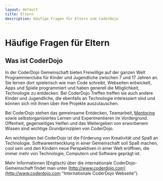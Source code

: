 ```yaml
---
layout: default
title: Eltern
description: Häufige Fragen für Eltern zum CoderDojo
---
```


# Häufige Fragen für Eltern #

## Was ist CoderDojo ##

In der CoderDojo Gemeinschaft bieten Freiwillige auf der ganzen Welt Programmierclubs für Kinder und Jugendliche zwischen 7 und 17 Jahren an. Sie lernen dort spielerisch wie man Code schreibt, Webseiten entwickelt, Apps und Spiele programmiert und haben generell die Möglichkeit, Technologie zu entdecken. Bei CoderDojo Treffen treffen sie auch andere Kinder und Jugendliche, die ebenfalls an Technologie interessiert sind und können sich mit ihnen über ihre Projekte auszutauschen.

Bei CoderDojo stehen das gemeinsame Entdecken, Teamarbeit, [Mentoring](http://de.wikipedia.org/wiki/Mentoring "Mentoring auf Wikipedia") sowie selbstorganisiertes Lernen und Experimentieren im Vordergrund. Offenheit, gegenseitiges Helfen und das Weitergeben von erworbenem Wissen sind wichtige Grundprinzipien von CoderDojo.

Am wichtigsten bei CoderDojo ist die Förderung von Kreativität und Spaß an Technologie. Softwareentwicklung in einer Gemeinschaft soll Spaß machen, cool sein und den Kindern neue Perspektiven in einer Welt eröffnen, die immer mehr von Technologie, Computern und Software geprägt ist.

Mehr Informationen (Englisch) über die internationale CoderDojo-Gemeinschaft findet man unter [http://www.coderdojo.com](http://www.coderdojo.com "Internationale CoderDojo Webseite").
